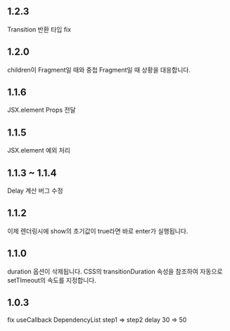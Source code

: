 ## 1.2.3

Transition 반환 타입 fix

## 1.2.0

children이 Fragment일 때와 중첩 Fragment일 때 상황을 대응합니다.

## 1.1.6

JSX.element Props 전달

## 1.1.5

JSX.element 예외 처리

## 1.1.3 ~ 1.1.4

Delay 계산 버그 수정

## 1.1.2

이제 렌더링시에 show의 초기값이 true라면 바로 enter가 실행됩니다.

## 1.1.0

duration 옵션이 삭제됩니다.
CSS의 transitionDuration 속성을 참조하여 자동으로 setTImeout의 속도를 지정합니다.

## 1.0.3

fix useCallback DependencyList
step1 => step2 delay 30 => 50
